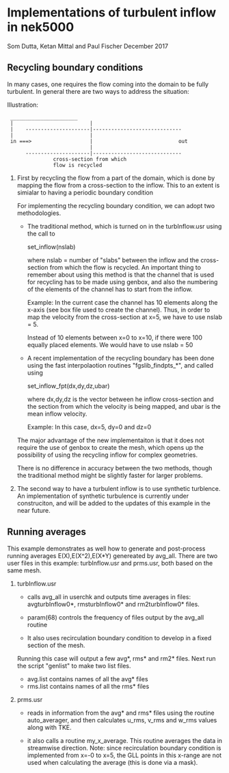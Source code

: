 # Implementations of turbulent inflow in nek5000

Som Dutta, Ketan Mittal and Paul Fischer
December 2017

## Recycling boundary conditions

In many cases, one requires the flow coming into the domain to be fully
turbulent. In general there are two ways to address the situation: 

Illustration:

	 ______________________ 
	 |                         | 
	 |    ---------------------|-----------------------------
	 |                         |
	 in ===>                   |                            out
	                           |
	      ---------------------|-----------------------------  
	               cross-section from which
	               flow is recycled

1. First by recycling the flow from a part of the domain, which is done by 
   mapping the flow from a cross-section to the inflow. This to an extent is
   simialar to having a periodic boundary condition 

   For implementing the recycling boundary condition, we can adopt two
   methodologies. 

   * The traditional method, which is turned on in the turbInflow.usr
     using the call to 

     set_inflow(nslab) 
     
     where nslab = number of "slabs" between the inflow and the
     cross-section from which the flow is recycled. 
     An important thing to remember about using this method is that
     the channel that is used for recycling has to be made using 
     genbox, and also the numbering of the elements of the channel
     has to start from the inflow.

     Example:
     In the current case the channel has 10 elements
     along the x-axis (see box file used to create the channel). 
     Thus, in order to map the velocity from the cross-section 
     at x=5, we have to use nslab = 5.

     Instead of 10 elements between x=0 to x=10, if there were
     100 equally placed elements. We would have to use 
     nslab = 50

   *  A recent implementation of the recycling boundary has been done
      using the fast interpolaotion routines  "fgslib_findpts_*", 
      and called using 

      set_inflow_fpt(dx,dy,dz,ubar)

      where dx,dy,dz is the vector between he inflow 
      cross-section and the section from which the velocity 
      is being mapped, and ubar is the mean inflow velocity.
      
      Example: 
      In this case, dx=5, dy=0 and dz=0

   The major advantage of the new implementaiton is that it does not require the
   use of genbox to create the mesh, which opens up the possibility of using 
   the recycling inflow for complex geometries. 

   There is no difference in accuracy between the two methods, though the
   traditional method might be slightly faster for larger problems.  

     
2. The second way to have a turbulent inflow is to use synthetic turblence.                           
   An implementation of synthetic turbulence is currently under construciton, 
   and will be added to the updates of this example in the near future. 
   
## Running averages

This example demonstrates as well how to generate and post-process running 
averages E(X),E(X^2),E(X*Y) genereated by avg_all. There are two user files in 
this example: turbInflow.usr and prms.usr, both based on the same mesh.

1. turbInflow.usr
   * calls avg_all in userchk and outputs time averages in files: avgturbInflow0*, rmsturbInflow0* and rm2turbInflow0* files.

   * param(68) controls the frequency of files output by the avg_all
routine 

   * It also uses recirculation boundary condition  to develop in a fixed section of the mesh. 

   Running this case will output a few avg*, rms* and rm2* files.
   Next run the script "genlist" to make two list files.  
    * avg.list contains names of all the avg* files 
    * rms.list contains names of all the rms* files
 
2. prms.usr 
   * reads in information from the avg* and rms* files using the routine auto_averager, and then calculates u_rms, v_rms and w_rms values along with TKE.

   * it also calls a routine my_x_average. This routine averages the data in streamwise direction. Note: since recirculation boundary condition is implemented from x=-0 to x=5, the GLL points in this x-range are not used when calculating the average (this is done via a mask).
